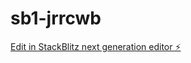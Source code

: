 # sb1-jrrcwb

[Edit in StackBlitz next generation editor ⚡️](https://stackblitz.com/~/github.com/wangtao-web/sb1-jrrcwb)